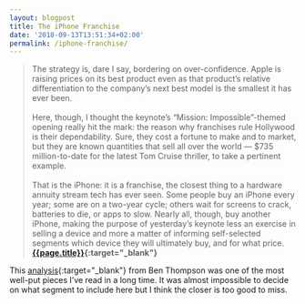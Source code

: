 ```yaml
---
layout: blogpost
title: The iPhone Franchise
date: '2018-09-13T13:51:34+02:00'
permalink: /iphone-franchise/
---
```

>The strategy is, dare I say, bordering on over-confidence. Apple is raising prices on its best product even as that product’s relative differentiation to the company’s next best model is the smallest it has ever been.<br /><br />Here, though, I thought the keynote’s “Mission: Impossible”-themed opening really hit the mark: the reason why franchises rule Hollywood is their dependability. Sure, they cost a fortune to make and to market, but they are known quantities that sell all over the world — $735 million-to-date for the latest Tom Cruise thriller, to take a pertinent example.<br /><br />That is the iPhone: it is a franchise, the closest thing to a hardware annuity stream tech has ever seen. Some people buy an iPhone every year; some are on a two-year cycle; others wait for screens to crack, batteries to die, or apps to slow. Nearly all, though, buy another iPhone, making the purpose of yesterday’s keynote less an exercise in selling a device and more a matter of informing self-selected segments which device they will ultimately buy, and for what price.**[{{page.title}}](https://stratechery.com/2018/the-iphone-franchise/){:target="_blank"}**

This [analysis](https://stratechery.com/2018/the-iphone-franchise/){:target="_blank"} from Ben Thompson was one of the most well-put pieces I’ve read in a long time. It was almost impossible to decide on what segment to include here but I think the closer is too good to miss. 


